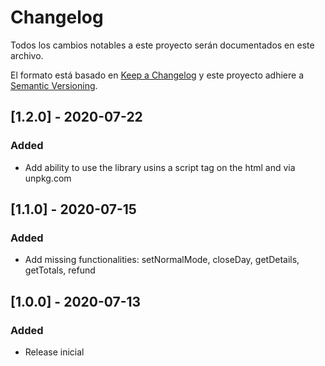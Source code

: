 # Changelog
Todos los cambios notables a este proyecto serán documentados en este archivo.

El formato está basado en [Keep a Changelog](http://keepachangelog.com/en/1.0.0/)
y este proyecto adhiere a [Semantic Versioning](http://semver.org/spec/v2.0.0.html).

## [1.2.0] - 2020-07-22
### Added
- Add ability to use the library usins a script tag on the html and via unpkg.com


## [1.1.0] - 2020-07-15
### Added
- Add missing functionalities: setNormalMode, closeDay, getDetails, getTotals, refund

## [1.0.0] - 2020-07-13
### Added
- Release inicial
